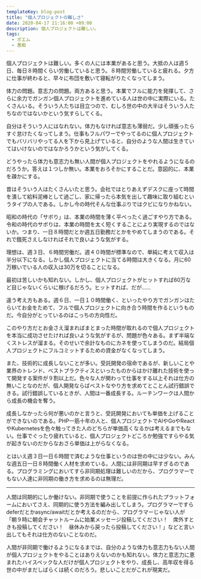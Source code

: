 ```yaml
---
templateKey: blog-post
title: "個人プロジェクトの難しさ"
date: 2020-04-17 21:16:00 +09:00
description: 個人プロジェクトは難しい。
tags:
  - ポエム
  - 愚痴
---
```


個人プロジェクトは難しい。多くの人には本業があると思う。大抵の人は週５日、毎日８時間くらい労働していると思う。８時間労働していると疲れる。夕方に仕事が終わると、早々に布団を敷いて寝転がりたくなってしまう。

体力の問題。意志力の問題。両方あると思う。本業でフルに能力を発揮して、さらに余力でガンガン個人プロジェクトを進めている人は世の中に実際にいる。たくさんいる。そういう人たちは目立つので、むしろ世の中の大半はそういう人たちなのではないかという気すらしてくる。

自分はそういう人にはなれない。体力もなければ意志も薄弱だ。少し頑張ったらすぐ怠けたくなってしまう。仕事もフルパワーでやってるのに個人プロジェクトでもバリバリやってる人を下から見上げていると、自分のような人間は生きていてはいけないのではなかろうかという気がしてくる。

どうやったら体力も意志力も無い人間が個人プロジェクトをやれるようになるのだろうか。答えは１つしか無い。本業をおろそかにすることだ。意図的に、本業を疎かにする。

昔はそういう人はたくさんいたと思う。会社ではとりあえずデスクに座って時間を潰して給料泥棒として過ごし、家に帰ったら本気を出して趣味に取り組むというタイプの人である。しかし今の時代そんな仕事ぶりではクビになりかねない。

昭和の時代の「サボり」は、本業の時間を薄く平べったく過ごすやり方である。令和の時代のサボりは、本業の時間を太く短くすることにより実現するのではないか。つまり、一日８時間だとか週五日勤務だとかをやめてしまうのである。それで餓死さえしなければそれで良いような気がする。

理想は、週３日、６時間労働だ。週４０時間が標準なので、単純に考えて収入は半分以下になる。しかし個人プロジェクトに当てる時間は大きくなる。月に60万稼いでいる人の収入は30万を切ることになる。

最初は苦しいかも知れない。しかし、個人プロジェクトがヒットすれば60万など目じゃないくらいに稼げるだろう。ヒットすれば、だが……

違う考え方もある。週６日、一日１０時間働く、といったやり方でガンガンはたらいてお金をためて、フルで個人プロジェクトに向き合う時間を作るというものだ。今自分がとっているのはこっちの方向性だ。

このやり方だとお金さえ溜まればまとまった時間が取れるので個人プロジェクトを本当に成功させたければ良いような気がするが、問題が色々ある。まず半端なくストレスが溜まる。そのせいで余計なものにカネを使ってしまうのだ。結局個人プロジェクトにフルコミットするための資金がなくなってしまう。

また、技術的に成長しないことが多い。受託開発の宿命であるが、新しいことや業界のトレンド、ベストプラクティスといったものからはかけ離れた技術を使って開発する案件が９割以上だ。色々な人が関わって仕事をする以上それは仕方の無いことなのだが、個人開発ならばベストなやり方を求めてとことん試行錯誤できる。試行錯誤しているときが、人間は一番成長する。ルーチンワークは人間から成長の機会を奪う。

成長しなかったら何が悪いのかと言うと、受託開発においても単価を上げることができないのである。PHP一筋十年の人と、個人プロジェクトでAIやGoやReactやKubernetesを色々触ってきた人のどちらが単価高くなるかは考えるまでもない。仕事でぐったり疲れていると、個人プロジェクトどころか勉強ですらやる気が起きないのだからなおさら単価は上がらなくなる。

とはいえ週３日一日６時間で済むような仕事というのは世の中には少ない。みんな週五日一日８時間働く人材を求めている。人間には非同期は早すぎるのである。プログラミングにおいてすら非同期処理は難しいのだから、プログラマーでもない人達に非同期の働き方を求めるのは無理だ。

---

人間は同期的にしか働けない。非同期で使うことを前提に作られたプラットフォームにおいてさえ、同期的に使う方法を編み出してしまう。プログラマーですらdeferだとかasync/awaitだとか考えるのだから、プログラマーじゃない人が「朝９時に朝会チャットルームに始業メッセージ投稿してください！　席外すときも投稿してください！　昼休みから戻ったら投稿してください！」などと言い出してもそれは仕方のないことなのだ。

人間が非同期で働けるようになるまでは、自分のような体力も意志力もない人間が個人プロジェクトをやることはありえないのかも知れない。体力と意志力に恵まれたハイスペックな人だけが個人プロジェクトをやり、成長し、高年収を得る世の中がまだしばらくは続くのだろう。悲しいことだがこれが現実だ。